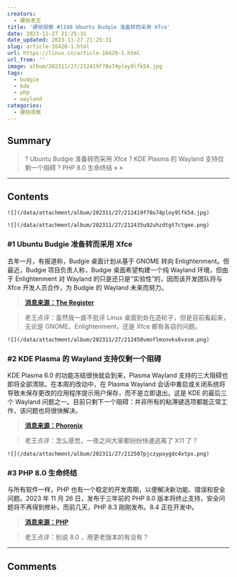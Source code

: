 ```yaml
---
creators:
  - 硬核老王
title: '硬核观察 #1198 Ubuntu Budgie 准备转而采用 Xfce'
date: 2023-11-27 21:25:31
date_updated: 2023-11-27 21:25:31
slug: article-16420-1.html
url: https://linux.cn/article-16420-1.html
url_from: ''
image: album/202311/27/212419f78o74ploy9lfk54.jpg
tags:
  - budgie
  - kde
  - php
  - wayland
categories:
  - 硬核观察
---
```


## Summary

> ? Ubuntu Budgie 准备转而采用 Xfce
> ? KDE Plasma 的 Wayland 支持仅剩一个阻碍
> ? PHP 8.0 生命终结
> » 
> »

***

<!-- more -->

## Contents

`![](/data/attachment/album/202311/27/212419f78o74ploy9lfk54.jpg)`

`![](/data/attachment/album/202311/27/212435u92uhzdtgt7ctgee.png)`

### #1 Ubuntu Budgie 准备转而采用 Xfce

去年一月，有报道称，Budgie 桌面计划从基于 GNOME 转向 Enlightenment。但最近，Budgie 项目负责人称，Budgie 桌面希望构建一个纯 Wayland 环境，但由于 Enlightenment 对 Wayland 的只是还只是“实验性”的，因而该开发团队将与 Xfce 开发人员合作，为 Budgie 的 Wayland 未来而努力。

> 
> **[消息来源：The Register](https://www.theregister.com/2023/11/20/budgie_switches_wayland_approach/)**
> 
> 
> 

> 
> 老王点评：虽然我一直不批评 Linux 桌面到处在造轮子，但是目前看起来，无论是 GNOME、Enlightenment，还是 Xfce 都有各自的问题。
> 
> 
> 

`![](/data/attachment/album/202311/27/212450vmoflmxnvks6vxsm.png)`

### #2 KDE Plasma 的 Wayland 支持仅剩一个阻碍

KDE Plasma 6.0 的功能冻结很快就会到来，Plasma Wayland 支持的三大阻碍也即将全部清除。在本周的改动中，在 Plasma Wayland 会话中重启或关闭系统将导致未保存更改的应用程序提示用户保存，而不是立即退出。这是 KDE 的最后三个 Wayland 问题之一。目前只剩下一个阻碍：并非所有的粘滞键选项都能正常工作，该问题也将很快解决。

> 
> **[消息来源：Phoronix](https://www.phoronix.com/news/KDE-One-Wayland-Showstopper)**
> 
> 
> 

> 
> 老王点评：怎么感觉，一夜之间大家都纷纷快速逃离了 X11 了？
> 
> 
> 

`![](/data/attachment/album/202311/27/212507pjczypoygdc4xtpx.png)`

### #3 PHP 8.0 生命终结

与所有软件一样，PHP 也有一个稳定的开发周期，以便解决新功能、错误和安全问题。2023 年 11 月 26 日，发布于三年前的 PHP 8.0 版本将终止支持，安全问题将不再得到修补。而前几天，PHP 8.3 刚刚发布。8.4 正在开发中。

> 
> **[消息来源：PHP](https://www.php.net/)**
> 
> 
> 

> 
> 老王点评：别说 8.0 ，用更老版本的有没有？
> 
> 
>

***

## Comments
